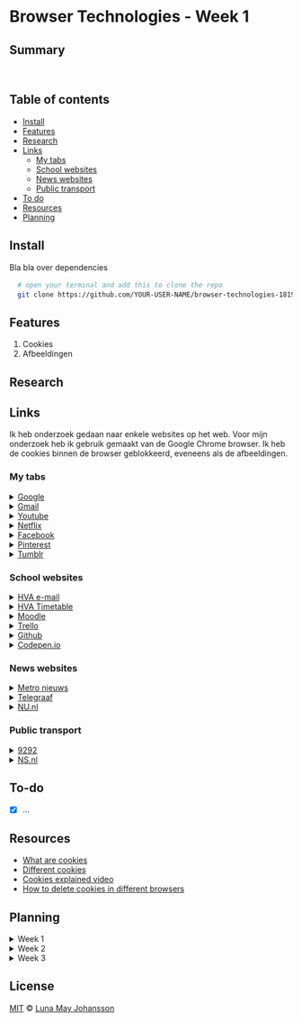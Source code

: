 # Browser Technologies - Week 1

## Summary

![]()

## Table of contents
- [Install](#Install)
- [Features](#Features)
- [Research](#Research)
- [Links](#Links)
  - [My tabs](#My-tabs)
  - [School websites](#School-websites)
  - [News websites](#News-websites)
  - [Public transport](#Public-transport)
- [To do](#To-do)
- [Resources](#Resources)
- [Planning](#Planning)

## Install
Bla bla over dependencies

```bash
  # open your terminal and add this to clone the repo
  git clone https://github.com/YOUR-USER-NAME/browser-technologies-1819.git
```

## Features
1. Cookies
2. Afbeeldingen

## Research


## Links
Ik heb onderzoek gedaan naar enkele websites op het web. Voor mijn onderzoek heb ik gebruik gemaakt van de Google Chrome browser. Ik heb de cookies binnen de browser geblokkeerd, eveneens als de afbeeldingen.

### My tabs

<details><summary><a href="https://www.google.nl">Google</a>
</summary>
<p>
<ul>
  <li>Kan nogsteeds zoeken etc.</li>
  <li>Bezochte websites kleuren nogsteeds paars</li>

  ![Privacy reminder google](/img/google-screenshot.png)
</ul>
</p>
</details>

<details><summary><a href="https://accounts.google.com/signin/v2/deniedsigninrejected?service=mail&passive=true&rm=false&continue=https%3A%2F%2Fmail.google.com%2Fmail%2F&ss=1&scc=1&ltmpl=default&ltmplcache=2&emr=1&osid=1&flowName=GlifWebSignIn&flowEntry=ServiceLogin">Gmail</a>
</summary>
<p>
<ul>
  <li>Kan niet inloggen</li>
</ul>
</p>
</details>

<details><summary><a href="https://www.youtube.com/?hl=nl&gl=NL">Youtube</a>
</summary>
<p>
<ul>
  <li>Laad iets in</li>
  <li>Kan geen video's afspelen</li>
  <li>Kan niet inloggen</li>
  <li>Melding van privacy regeling;</li>

  ![Privacy reminder youtube](/img/youtube-screenshot.png)
</ul>
</p>
</details>

<details><summary><a href="https://www.netflix.com/nl-en/entrytrap">Netflix</a>
</summary>
<p>
<ul>
  <li>Kan niet inloggen</li>
</ul>
</p>
</details>

<details><summary><a href="https://www.facebook.com/login/device-based/regular/login/?login_attempt=1&next=https%3A%2F%2Fwww.facebook.com%2F&lwv=120&lwc=1348003">Facebook</a>
</summary>
<p>
<ul>
  <li>Kan niet inloggen</li>
</ul>
</p>
</details>

<details><summary><a href="https://www.pinterest.com/login/?next=https%3A%2F%2Fwww.pinterest.com%2F&prev=https%3A%2F%2Fwww.pinterest.com%2F">Pinterest</a>
</summary>
<p>
<ul>
  <li>Kan niet zoeken/plannen</li>
</ul>
</p>
</details>

<details><summary><a href="https://www.tumblr.com/privacy/consent?redirect=https%3A%2F%2Fthisisamayzing.tumblr.com%2F">Tumblr</a>
</summary>
<p>
<ul>
  <li>Cookie melding overlay verdwijnt niet, site onbruikbaar</li>
</ul>
</p>
</details>

### School websites
<details><summary><a href="https://login.hva.nl/adfs/ls/?client-request-id=b08d83f5-176c-4de8-a684-df8cb25aa6fe&username=&wa=wsignin1.0&wtrealm=urn%3afederation%3aMicrosoftOnline&wctx=estsredirect%3d2%26estsrequest%3drQIIAdNiNtQztFIxgAAjXRCpa5CWZqibnApiIYEiIS6Br829G3LEX_gua7nfsylq2b9ZjGwZZYl6eTmrGJUySkoKiq309fNLS3Ly87P18tPSMpNTjc1M9ZLzc_XzyxP1dzAyXmBkXMVkbmZsZmFuYWluYWFmbmxuaGhmqZdokJyUapqSomsIlNE1MTFL0k0yTTbTNUpMMzYxMrNMNjBJusXE7-9YWpJhBCLyizKrUj8xcablF-XGF-QXl8xibmB0iSw2dcl3THd1dHLKM3IryzDxSffJCHEvqaz0MAgMNCxOcSkrtQjz9a3ILshwz4zKKHBP9ApyLE4NCHQqC0w1SHSsdE2PCPaOSjaNcg829_aPTC-sSs8LDfIqMXQ1Cc6OiAqxSCkNsDRIStfNSC00NXe28AvTNU4r8woOySrLd1nFTFRQbmJmA4ZJbn7eKWa2_ILUvMyUCyyMr1h4DFitODi4BHglmBUYfrAwLmIFBvnlmI_NTn2znefH3O6yOefLcIpV3zSvMjM9LSct0CfPKSXPzSstI9zSJDE9qjjbMsu9ICPALDTEx9unKKWostjW2MpwAhvjBDa2F2yMH9gYO9gZdnESEVW3uESMDAwtdQ2MdQ0NFQwNrExMrEzMogA1">HVA e-mail</a>
</summary>
<p>
<ul>
  <li>Kan niet inloggen</li>
</ul>
</p>
</details>

<details><summary><a href="https://adfs20.hva.nl/adfs/ls/?SAMLRequest=fZFPb4JAEMXv%2FRRk77L8aaVuBGNrTE00EsEeepvComtgl%2B4spB%2B%2FKJLapDGZyyTzfvPy3nT2XZVWyzUKJUPi2g6xuMxULuQhJPt0OXoms%2BhhilCVXs3mjTnKHf9qOBprjsi16XSvSmJTcZ1w3YqM73frkByNqZFRqpVCw7V9bMGWJT1zaJJsKZQCkGK94QZyMECsRccUEszFyCCHvEDPGdTnjZZIibVUOuMXNyEpoEROrNUiJOCL8elRHE6ieMrH2SELCvckAgh8L8iz7gZjQBQt%2F1UhNnwl0YA0IfEcdzJy%2FJHrpq7LnG4mtu%2BPP4gVa2VUpsoXIftsGi2ZAhTIJFQcmclYMt%2BsmWc77LM%2FQvaWpvEo3iYpsd6HjL1zxl3qElmf6n1WfX1Mor4EdnGsbwn3ATDURKL%2FS5nSW3B0Xf%2BWHf0A&SigAlg=http%3A%2F%2Fwww.w3.org%2F2000%2F09%2Fxmldsig%23rsa-sha1&Signature=AfOYrCajmGvU%2FrP2Ld%2FrU3qwPYl1TWhsPOnfhSQScpcmUCDavVdRd4xerpkVcp6QePWVXlpcG69gw9WEVN%2BXfmBAGQ5S70JdyNCnEnblYB2Ebv7COlKP%2BhFCKRyIeGDSvUmQmExHu8NhyhMZBpjR853Y79BKyN06uHl2qcBWkxl2VSjFTaSmVxR0Qm0HfkX3IiQ1Qa3zMfyCHbBGEgZOF47Zo9fX0mJxGVWOVMcr4ZI9VXbNaMH0yY3iSR8SVaYVY%2BHpObX4PXvZHXxMsLLcopAMATGhUOA1viZ2mUkavqx%2BNxZCkWWV8IhiZYsell%2FefOvcEylVShHSL735BUXIfg%3D%3D">HVA Timetable</a>
</summary>
<p>
<ul>
  <li>Kan niet inloggen</li>
</ul>
</p>
</details>

<details><summary><a href="https://moodle.cmd.hva.nl/login/index.php?testsession=3525">Moodle</a>
</summary>
<p>
<ul>
  <li>Kan niet inloggen</li>
</ul>
</p>
</details>

<details><summary><a href="https://trello.com/login?returnUrl=%2F">Trello</a>
</summary>
<p>
<ul>
  <li>Kan niet inloggen</li>
</ul>
</p>
</details>

<details><summary><a href="https://github.com/">Github</a>
</summary>
<p>
<ul>
  <li>Laad wel dingen in</li>
  <li>Kan niet inloggen</li>

  ![Github melding](/img/github-screenshot.png)
</ul>
</p>
</details>

<details><summary><a href="https://codepen.io/maybuzz/">Codepen.io</a>
</summary>
<p>
<ul>
  <li>Kan niet inloggen</li>
  <li>Laad alleen HTML/CSS in, geen content (pens etc)</li>
</ul>
</p>
</details>

### News websites
<details><summary><a href="https://www.metronieuws.nl/consent.html?return=%2F">Metro nieuws</a>
</summary>
<p>
<ul>
  <li>Cookie melding overlay verdwijnt niet, site onbruikbaar</li>
</ul>
</p>
</details>

<details><summary><a href="https://www.metronieuws.nl/consent.html?return=%2F">Telegraaf</a>
</summary>
<p>
<ul>
  <li>Cookie melding overlay verdwijnt niet, site onbruikbaar</li>
</ul>
</p>
</details>

<details><summary><a href="https://www.nu.nl/">NU.nl</a>
</summary>
<p>
<ul>
  <li>Laad iets in</li>
  <li>Kan geen video's afspelen</li>

  ![Cookie popup nu.nl](/img/nu-screenshot.png)
</ul>
</p>
</details>

### Public transport
<details><summary><a href="https://9292.nl/">9292</a>
</summary>
<p>
<ul>
  <li>Cookie melding overlay verdwijnt niet, site onbruikbaar</li>
</ul>
</p>
</details>

<details><summary><a href="https://www.ns.nl/">NS.nl</a>
</summary>
<p>
<ul>
  <li>Laad iets in</li>
  <li>Kan niet zoeken/plannen</li>
</ul>
</p>
</details>

## To-do
- [x] ...   

## Resources
- [What are cookies](http://www.whatarecookies.com/)
- [Different cookies](http://www.allaboutcookies.org/cookies/cookies-the-same.html)
- [Cookies explained video](https://www.youtube.com/watch?v=QWw7Wd2gUJk)
- [How to delete cookies in different browsers](http://www.whatarecookies.com/delete.asp)   

## Planning
<details><summary>Week 1</summary>
<p>
<ul>
  <li>**Maandag** - Introductie van het vak.</li>
  <li>College over waarom PE.</li>
  <li>**Briefing opdracht 1A** - Breek het web.</li>
  <li>Uitdelen 2 features per student.</li>
  <li>**Werkvorm** - Samen kijken hoe kun je een features kan testen.</li>
  <li>**Woensdag** - Opdracht 1A in groepen bespreken.</li>
  <li>**College** - Samenvatting over hoe je de features kan testen.</li>
  <li>**Weekly Nerd** ICONS: Maike Klip - ontwerpen voor vluchtelingen</li>
  <li>**Briefing opdracht 1B** - Fork je OBA - OBAapp testen.</li>
  <li>**Werkvorm** - Device lab gebruiken voor je OBAapp</li>
  <li>**Vrijdag** - Opleveren opdracht 1B.</li>
  <li>Resultaten in groepjes bespreken. Snap je PE?</li>
</ul>
</p>
</details>

<details><summary>Week 2</summary>
<p>
<ul>
  <li>**Maandag** - College over browsers. 'an hostile environment'.</li>
  <li>**Briefing opdracht 2** - Progressive Enhanced Browser Technologies</li>
  <li>Over de core functionaliteit, de acceptable en de enjoyable laag.</li>
  <li>**Werkvorm** - In de klas schetsen van de core functionaliteit.</li>
  <li>**Woensdag** - College: Case studies hoe bouw je een PE functionaliteit, met de 3 lagen van dev.</li>
  <li>**Werkvorm** - Code review van de feature detectie van de core functionaliteit.</li>
  <li>**Begeleiding opdracht 2** - Iedereen spreken om de plannen te horen.</li>
  <li>**Weekly Nerd** ICONS: A11y - Ischa Gast - Schiphol</li>
  <li>**Vrijdag** Feedback op de eerste versie en afspraken maken.</li>
</ul>
</p>
</details>

<details><summary>Week 3</summary>
<p>
<ul>
  <li>**Maandag** - Case studies Feature detection op basis van het werk dat we vrijdag hebben gezien.</li>
  <li>Rubric bespreken.</li>
  <li>**Begeleiding opdracht 2** - Iedereen spreken en vorderingen doornemen.</li>
  <li>**Weekly Nerd** - PE Voorhoede</li>
  <li>**Vrijdag** - Opleveren</li>
</ul>
</p>
</details>

## License
[MIT](LICENSE) © [Luna May Johansson](https://github.com/maybuzz)
